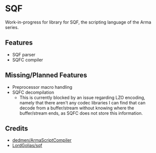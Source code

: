 # SQF
Work-in-progress for library for SQF, the scripting language of the Arma series.

## Features
- SQF parser
- SQFC compiler

## Missing/Planned Features
- Preprocessor macro handling
- SQFC decompilation
  - This is currently blocked by an issue regarding LZO encoding, namely that there aren't
    any codec libraries I can find that can decode from a buffer/stream without knowing where
    the buffer/stream ends, as SQFC does not store this information.

## Credits
- [dedmen/ArmaScriptCompiler](https://github.com/dedmen/ArmaScriptCompiler)
- [LordGolias/sqf](https://github.com/LordGolias/sqf)
